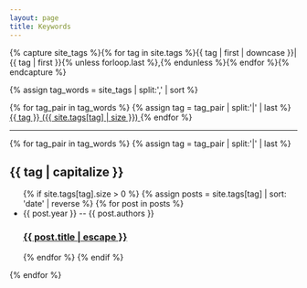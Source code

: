 ```yaml
---
layout: page
title: Keywords
---
```


<!-- See https://blog.lanyonm.org/articles/2013/11/21/alphabetize-jekyll-page-tags-pure-liquid.html -->
<!-- With added pipe to handle lack of sort_natural -->
{% capture site_tags %}{% for tag in site.tags %}{{ tag | first | downcase }}|{{ tag | first }}{% unless forloop.last %},{% endunless %}{% endfor %}{% endcapture %}
<!-- site_tags: {{ site_tags }} -->
{% assign tag_words = site_tags | split:',' | sort %}
<!-- tag_words: {{ tag_words }} -->

<div class="home">
  <div class="grid tags-list">
    {% for tag_pair in tag_words %}
    {% assign tag = tag_pair | split:'|' | last %}
    <a href="#{{ tag | slugify }}" class="tag-link" style="font-size: {{ site.tags[tag] | size | times: 10 | plus: 70 }}%">
      <span class="tag-name">{{ tag }}</span>
      <span class="tag-count">({{ site.tags[tag] | size }})</span>
    </a>
    {% endfor %}
  </div>

  <hr />
  
  <div class="posts-by-tag">
  {% for tag_pair in tag_words %}
  {% assign tag = tag_pair | split:'|' | last %}
  <div id="{{ tag | slugify }}" class="posts-for-tag">
  <h2 class="post-list-heading">{{ tag | capitalize }}</h2>
  <ul class="post-list">
    {% if site.tags[tag].size > 0 %}
      {% assign posts = site.tags[tag] | sort: 'date' | reverse %}
      {% for post in posts %}
        <li>
          <span class="post-meta">{{ post.year }} -- {{ post.authors }}</span>
          <h3>
            <a class="post-link" href="{{ post.url | relative_url }}">
              {{ post.title | escape }}
            </a>
          </h3>
        </li>
      {% endfor %}
    {% endif %}
  </ul>
  </div>
  {% endfor %}
  </div>
</div>
